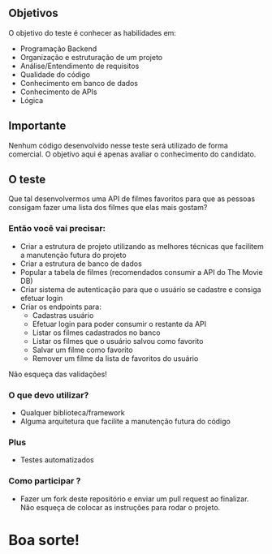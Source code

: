 ## Objetivos
O objetivo do teste é conhecer as habilidades em:
- Programação Backend 
- Organização e estruturação de um projeto
- Análise/Entendimento de requisitos
- Qualidade do código
- Conhecimento em banco de dados
- Conhecimento de APIs
- Lógica

## Importante
Nenhum código desenvolvido nesse teste será utilizado de forma comercial. O objetivo aqui é apenas avaliar o conhecimento do candidato.

## O teste
Que tal desenvolvermos uma API de filmes favoritos para que as pessoas consigam fazer uma lista dos filmes que elas mais gostam?

### Então você vai precisar:
- Criar a estrutura de projeto utilizando as melhores técnicas que facilitem a manutenção futura do projeto
- Criar a estrutura de banco de dados
- Popular a tabela de filmes (recomendados consumir a API do The Movie DB)
- Criar sistema de autenticação para que o usuário se cadastre e consiga efetuar login
- Criar os endpoints para:
  - Cadastras usuário
  - Efetuar login para poder consumir o restante da API
  - Listar os filmes cadastrados no banco
  - Listar os filmes que o usuário salvou como favorito
  - Salvar um filme como favorito
  - Remover um filme da lista de favoritos do usuário
  
Não esqueça das validações!

### O que devo utilizar?
- Qualquer biblioteca/framework
- Alguma arquitetura que facilite a manutenção futura do código

### Plus
- Testes automatizados

### Como participar ?
- Fazer um fork deste repositório e enviar um pull request ao finalizar. Não esqueça de colocar as instruções para rodar o projeto.


# Boa sorte!

